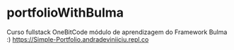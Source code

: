 # portfolioWithBulma
Curso fullstack OneBitCode módulo de aprendizagem do Framework Bulma :)
https://Simple-Portfolio.andradeviniiciu.repl.co
